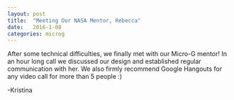 ```yaml
---
layout: post
title:  "Meeting Our NASA Mentor, Rebecca"
date:   2016-1-08
categories: microg
---
```

After some technical difficulties, we finally met with our Micro-G mentor! In an hour long call we discussed our design and established regular communication with her. We also firmly recommend Google Hangouts for any video call for more than 5 people :)

-Kristina
